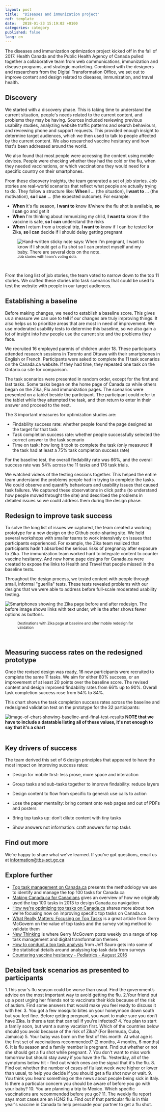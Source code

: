 ```yaml
---
layout: post
title:  "Diseases and immunization project"
ref: template
date:   2018-01-23 15:19:02 +0100
categories: category
published: false
lang: en
---
```


The diseases and immunization optimization project kicked off in the fall of 2017. Health Canada and the Public Health Agency of Canada pulled together a collaborative team from web communications, immunization and disease programs, and strategic marketing. Combined with the designers and researchers from the Digital Transformation Office, we set out to improve content and design related to diseases, immunization, and travel health. 

## Discovery

We started with a discovery phase. This is taking time to understand the current situation, people's needs related to the current content, and problems they may be having. Sources included reviewing previous usability studies, analyzing website traffic patterns and search behaviours, and reviewing phone and support requests. This provided enough insight to determine target audiences, which we then used to talk to people affected by the current content. We also researched vaccine hesitancy and how that's been addressed around the world. 

We also found that most people were accessing the content using mobile devices. People were checking whether they had the cold or the flu, when they needed vaccinations, or which vaccinations they would need for a specific country on their smartphones.  

From these discovery insights, the team generated a set of job stories. Job stories are real-world scenarios that reflect what people are actually trying to do. They follow a structure like: <strong>When I</strong> &hellip; (the situation), <strong>I want to</strong> &hellip; (the motivation), <strong>so I can</strong> &hellip; (the expected outcome). For example:

* **When** it's flu season, **I want to** know if/where the flu shot is available, **so I can** go and get it
* **When** I'm thinking about immunizing my child, **I want to** know if the vaccine is safe, **so I can** understand the risks
* **When** I return from a tropical trip, **I want to** know if I can be tested for Zika, **so I can** decide if I should delay getting pregnant

<figure>
<img class="img-responsive" alt="Hand-written sticky note says: When I'm pregnant, I want to know if I should get a flu shot so I can protect myself and my baby. There are several dots on the note." src="/images/JTBD_dots.jpg">
<figcaption><small>Job stories with team's voting dots</small></figcaption>
</figure><br>

From the long list of job stories, the team voted to narrow down to the top 11 stories. We crafted these stories into task scenarios that could be used to test the website with people in our target audiences. 

## Establishing a baseline 

Before making changes, we need to establish a baseline score. This gives us a measure we can use to tell if our changes are truly improving things. It also helps us to prioritize areas that are most in need of improvement. We use moderated usability tests to determine this baseline, so we also gain a lot of insight into how people use the current site and the problems they face. 

We recruited 16 employed parents of children under 18. These participants attended research sessions in Toronto and Ottawa with their smartphones in English or French. Participants were asked to complete the 11 task scenarios on the Canada.ca website. If they had time, they repeated one task on the Ontario.ca site for comparison. 

The task scenarios were presented in random order, except for the first and last tasks. Some tasks began on the home page of Canada.ca while others began on the Zika, Flu and immunization pages. The scenarios were presented on a tablet beside the participant. The participant could refer to the tablet while they attempted the task, and then return to enter in their answer and proceed to the next. 
 
The 3 important measures for optimization studies are:
* Findability success rate: whether people found the page designed as the target for that task
* Task completion success rate: whether people successfully selected the correct answer to the task scenario
* Time on task: how long it took to complete the task (only measured if the task had at least a 75% task completion success rate)

For the baseline test, the overall findability rate was 66%, and the overall success rate was 54% across the 11 tasks and 176 task trials. 

We watched videos of the testing sessions together. This helped the entire team understand the problems people had in trying to complete the tasks. We could observe and quantify behaviours and usability issues that caused task failures. We captured these observations in click paths (to understand how people moved throught the site) and described the problems in detailed issues so we could address them during the design phase.  

## Redesign to improve task success

To solve the long list of issues we captured, the team created a working prototype for a new design on the Github code-sharing site. We held several workshops with smaller teams to work intensively on issues that participants experienced. For example, the Zika team realized that participants hadn't absorbed the serious risks of pregnancy after exposure to Zika. The immunization team worked hard to integrate content to counter vaccine hesitancy. And new home page designs for Canada.ca were created to expose the links to Health and Travel that people missed in the baseline tests. 

Throughout the design process, we tested content with people through small, informal "guerilla" tests. These tests revealed problems with our designs that we were able to address before full-scale moderated usability testing. 

<img class="img-responsive" alt="Smartphones showing the Zika page before and after redesign. The before image shows links with text under, while the after shows fewer options as buttons." src="/images/zika_phones.png">
<figure>
<figcaption><small>Destinations with Zika page at baseline and after mobile redesign for validation</small></figcaption>
</figure><br />


## Measuring success rates on the redesigned prototype

Once the revised design was ready, 16 new participants were recruited to complete the same 11 tasks. We aim for either 80% success, or an improvement of at least 20 points over the baseline score. The revised content and design improved findability rates from 66% up to 90%. Overall task completion success rose from 54% to 84%.   
 
 This chart shows the task completion success rates across the baseline and redesigned validation test on the prototype for the 32 participants:
 
 <div itemprop="text" class="" data="type-text">
      <div class="img-responsive center-block col-md-6">
          <span class=""><img src="../images/Baseline vs Validation Success results.JPG" alt="image-of-chart-showing-baseline-and-final-test-results">
       </span>
	   <strong>NOTE that we have to include a datatable listing all of these values, it's not enough to say that it's a chart</strong>
       </div>
<br>
 
 ## Key drivers of success 
 
 The team derived this set of 6 design principles that appeared to have the most impact on improving success rates: 
 
* Design for mobile first: less prose, more space and interaction

* Group tasks and sub-tasks together to improve findability: reduce layers

* Design content to flow from specific to general:  use calls to action

* Lose the paper mentality: bring content onto web pages and out of PDFs and posters

* Bring top tasks up: don’t dilute content with tiny tasks 

* Show answers not information: craft answers for top tasks

## Find out more

We’re happy to share what we’ve learned. If you’ve got questions, email us at information@tbs-sct.gc.ca

## Explore further

* [Top task management on Canada.ca]() presents the methodology we use to identify and manage the top 100 tasks for Canada.ca
* [Making Canada.ca for Canadians]() gives an overview of how we originally used the top 100 tasks in 2013 to design Canada.ca navigation
* [How we're optimizing top tasks on Canada.ca](https://canada-ca.github.io/category/2017/08/21/optimization-overview.html) shares more about how we're focusing now on improving specific top tasks on Canada.ca
* [What Really Matters: Focusing on Top Tasks](https://alistapart.com/article/what-really-matters-focusing-on-top-tasks) is a great article from Gerry McGovern on the value of top tasks and the survey voting method to validate them
* [New Thinking](http://gerrymcgovern.com/new-thinking/) is where Gerry McGovern posts weekly on a range of top task management and digital transformation themes 
* [How to conduct a top task analysis](https://measuringu.com/top-tasks/) from Jeff Sauro gets into some of the statistical details around analysing top task data from surveys
* [Countering vaccine hesitancy - Pediatrics - August 2016](http://pediatrics.aappublications.org/content/early/2016/08/25/peds.2016-2146)

## Detailed task scenarios as presented to participants

<!-- Do we really want to have to maintain this survey forever...? 
You can try out the scenario display process and tasks yourself (select that you are doing the tasks at the Akendi Office) at this SurveyGizmo link: http://ca.surveygizmo.com/s3/50011188/Health-task-display-v1 EN http://ca.surveygizmo.com/s3/50011188/sante-v1 FR -->

1.This year's flu season could be worse than usual. Find the government’s advice on the most important way to avoid getting the flu. 
2.Your friend put up a post urging her friends not to vaccinate their kids because of the risk of autism. Find some answers that would make you feel ready to discuss it with her.
3. You got a few mosquito bites on your honeymoon down south but you feel fine. Before getting pregnant, you want to make sure you don’t have Zika. Is there a test that can tell if you're infected? 
4. You plan to start a family soon, but want a sunny vacation first. Which of the countries below should you avoid because of the risk of Zika? (For Bermuda, Cuba, Jamaica)
5. Your baby was born on the first of this month. At what age is the first set of vaccinations recommended? (2 months, 4 months, 6 months)
6. It is flu season and a family member is pregnant. Find out whether or not she should get a flu shot while pregnant. 
7. You don't want to miss work tomorrow but should stay away if you have the flu. Yesterday, all of the symptoms below hit - find out which ones are the signal that it's the flu.
8. Find out whether the number of cases of flu last week were higher or lower than usual, to help you decide if you should get a flu shot now or wait.
9. You think you heard something on the news about people being sick in Italy. Is there a particular concern you should be aware of before you go with your baby?
10. You are planning a trip to Mexico. Which specific vaccinations are recommended before you go?
11. The weekly flu report says most cases are an H3N2 flu. Find out if that particular flu is in this year's vaccine in Canada to help persuade your partner to get a flu shot.


